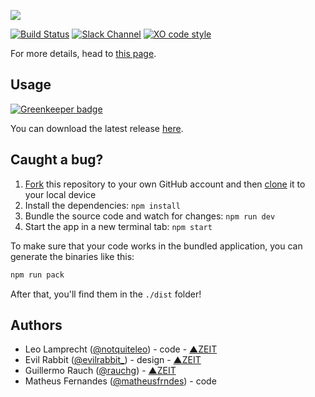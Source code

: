 ![](https://github.com/zeit/art/blob/76591530b28d9b30409e29367e3729426dcfe1a1/now-desktop/repo-banner.png)

[![Build Status](https://travis-ci.org/zeit/now-desktop.svg?branch=master)](https://travis-ci.org/zeit/now-desktop)
[![Slack Channel](https://zeit-slackin.now.sh/badge.svg)](https://zeit.chat/)
[![XO code style](https://img.shields.io/badge/code_style-XO-5ed9c7.svg)](https://github.com/sindresorhus/xo)

For more details, head to [this page](https://zeit.co/desktop).

## Usage

[![Greenkeeper badge](https://badges.greenkeeper.io/zeit/now-desktop.svg)](https://greenkeeper.io/)

You can download the latest release [here](https://zeit.co/download).

## Caught a bug?

1. [Fork](https://help.github.com/articles/fork-a-repo/) this repository to your own GitHub account and then [clone](https://help.github.com/articles/cloning-a-repository/) it to your local device
2. Install the dependencies: `npm install`
3. Bundle the source code and watch for changes: `npm run dev`
4. Start the app in a new terminal tab: `npm start`

To make sure that your code works in the bundled application, you can generate the binaries like this:

```bash
npm run pack
```

After that, you'll find them in the `./dist` folder!

## Authors

- Leo Lamprecht ([@notquiteleo](https://twitter.com/notquiteleo)) - code - [▲ZEIT](https://zeit.co)
- Evil Rabbit ([@evilrabbit_](https://twitter.com/evilrabbit_)) - design - [▲ZEIT](https://zeit.co)
- Guillermo Rauch ([@rauchg](https://twitter.com/rauchg)) - [▲ZEIT](https://zeit.co)
- Matheus Fernandes ([@matheusfrndes](https://twitter.com/matheusfrndes)) - code
